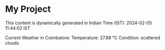 # My Project

This content is dynamically generated in Indian Time (IST): 2024-02-05 11:44:02 IST


Current Weather in Coimbatore:
Temperature: 27.88 °C
Condition: scattered clouds
